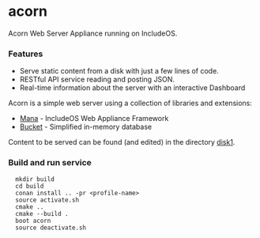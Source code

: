 # acorn
Acorn Web Server Appliance running on IncludeOS.

### Features

* Serve static content from a disk with just a few lines of code.
* RESTful API service reading and posting JSON.
* Real-time information about the server with an interactive Dashboard

Acorn is a simple web server using a collection of libraries and extensions:

* [Mana](https://github.com/includeos/mana) - IncludeOS Web Appliance Framework
* [Bucket](https://github.com/includeos/bucket) - Simplified in-memory database

Content to be served can be found (and edited) in the directory [disk1](disk1/).

### Build and run service

```
  mkdir build
  cd build
  conan install .. -pr <profile-name>
  source activate.sh
  cmake ..
  cmake --build .
  boot acorn
  source deactivate.sh
```
